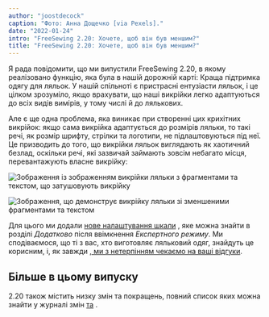 ```yaml
---
author: "joostdecock"
caption: "Фото: Анна Дощечко [via Pexels]."
date: "2022-01-24"
intro: "FreeSewing 2.20: Хочете, щоб він був меншим?"
title: "FreeSewing 2.20: Хочете, щоб він був меншим?"
---
```


Я рада повідомити, що ми випустили FreeSewing 2.20, в якому реалізовано функцію, яка була в нашій дорожній карті: Краща підтримка одягу для ляльок. У нашій спільноті є пристрасні ентузіасти ляльок, і це цілком зрозуміло, якщо врахувати, що наші викрійки легко адаптуються до всіх видів вимірів, у тому числі й до лялькових.

Але є ще одна проблема, яка виникає при створенні цих крихітних викрійок: якщо сама викрійка адаптується до розмірів ляльки, то такі речі, як розмір шрифту, стрілки та логотипи, не підлаштовуються під неї. Це призводить до того, що викрійки ляльок виглядають як хаотичний безлад, оскільки речі, які зазвичай займають зовсім небагато місця, перевантажують власне викрійку:

![Зображення із зображенням викрійки ляльки з фрагментами та текстом, що затушовують викрійку](https://posts.freesewing.org/uploads/pres_scale_de0edf2cd7.png "Це Аарон для ляльки розміром 1/10 у 2.19. Не дуже.")

![Зображення, що демонструє викрійку ляльки зі зменшеними фрагментами та текстом](https://posts.freesewing.org/uploads/post_scale_5a422f8c73.png "Це той самий Аарон з 2.20. Як бачите, це набагато краще")

Для цього ми додали [нове налаштування шкали](/docs/guide/options/scale) , яке можна знайти в розділі *Додатково* після ввімкнення *Експертного режиму*. Ми сподіваємося, що ті з вас, хто виготовляє ляльковий одяг, знайдуть це корисним, і, як завжди [, ми з нетерпінням чекаємо на ваші відгуки](https://discord.freesewing.org/).

## Більше в цьому випуску

2.20 також містить низку змін та покращень, повний список яких можна знайти у журналі змін [та](https://github.com/freesewing/freesewing/blob/develop/CHANGELOG.md#2200-2022-01-24) .
